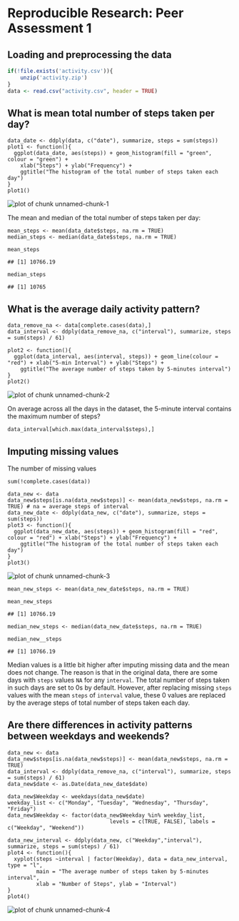 # Reproducible Research: Peer Assessment 1

## Loading and preprocessing the data

```r
if(!file.exists('activity.csv')){
    unzip('activity.zip')
}
data <- read.csv("activity.csv", header = TRUE)
```

## What is mean total number of steps taken per day?
```{r}
data_date <- ddply(data, c("date"), summarize, steps = sum(steps))
plot1 <- function(){
  ggplot(data_date, aes(steps)) + geom_histogram(fill = "green", colour = "green") +
    xlab("Steps") + ylab("Frequency") +
    ggtitle("The histogram of the total number of steps taken each day")
}
plot1()
```
![plot of chunk unnamed-chunk-1](figures/plot1_assign1.png)

The mean and median of the total number of steps taken per day:
```{r}
mean_steps <- mean(data_date$steps, na.rm = TRUE)
median_steps <- median(data_date$steps, na.rm = TRUE)
```

```{r}
mean_steps
```

```
## [1] 10766.19
```
```{r}
median_steps
```

```
## [1] 10765
```

## What is the average daily activity pattern?
```{r}
data_remove_na <- data[complete.cases(data),]
data_interval <- ddply(data_remove_na, c("interval"), summarize, steps = sum(steps) / 61)

plot2 <- function(){
  ggplot(data_interval, aes(interval, steps)) + geom_line(colour = "red") + xlab("5-min Interval") + ylab("Steps") +
    ggtitle("The average number of steps taken by 5-minutes interval")
}
plot2()
```
![plot of chunk unnamed-chunk-2](figures/plot2_assign2.png)

On average across all the days in the dataset, the 5-minute interval contains
the maximum number of steps?
```{r}
data_interval[which.max(data_interval$steps),]
```
## Imputing missing values
The number of missing values
```{r}
sum(!complete.cases(data))
```

```{r}
data_new <- data
data_new$steps[is.na(data_new$steps)] <- mean(data_new$steps, na.rm = TRUE) # na = average steps of interval
data_new_date <- ddply(data_new, c("date"), summarize, steps = sum(steps))
plot3 <- function(){
  ggplot(data_new_date, aes(steps)) + geom_histogram(fill = "red", colour = "red") + xlab("Steps") + ylab("Frequency") +
    ggtitle("The histogram of the total number of steps taken each day")
}
plot3()
```
![plot of chunk unnamed-chunk-3](figures/plot3_assign3.png) 
```{r}
mean_new_steps <- mean(data_new_date$steps, na.rm = TRUE)
```
```{r}
mean_new_steps
```
```
## [1] 10766.19
```
```{r}
median_new_steps <- median(data_new_date$steps, na.rm = TRUE)
```
```{r}
median_new__steps
```

```
## [1] 10766.19
```
Median values is a little bit higher after imputing missing data and the mean does not change. 
The reason is that in the original data, there are some days with `steps` values `NA` for 
any `interval`. The total number of steps taken in such days are set to 0s by
default. However, after replacing missing `steps` values with the mean `steps`
of `interval` value, these 0 values are replaced by the average steps
of total number of steps taken each day.

## Are there differences in activity patterns between weekdays and weekends?
```{r}
data_new <- data
data_new$steps[is.na(data_new$steps)] <- mean(data_new$steps, na.rm = TRUE)
data_interval <- ddply(data_remove_na, c("interval"), summarize, steps = sum(steps) / 61)
data_new$date <- as.Date(data_new_date$date)

data_new$Weekday <- weekdays(data_new$date)
weekday_list <- c("Monday", "Tuesday", "Wednesday", "Thursday", "Friday")
data_new$Weekday <- factor(data_new$Weekday %in% weekday_list, 
                                levels = c(TRUE, FALSE), labels = c("Weekday", "Weekend"))

data_new_interval <- ddply(data_new, c("Weekday","interval"), summarize, steps = sum(steps) / 61)
plot4 <- function(){
  xyplot(steps ~interval | factor(Weekday), data = data_new_interval, type = "l",
         main = "The average number of steps taken by 5-minutes interval",
         xlab = "Number of Steps", ylab = "Interval")
}
plot4()
```
![plot of chunk unnamed-chunk-4](figures/plot4_assign1.png) 
